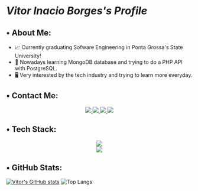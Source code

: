 # *Vitor Inacio Borges's Profile*

## • About Me:
- 📈 Currently graduating Sofware Engineering in Ponta Grossa's State University!
- 📖 Nowadays learning MongoDB database and trying to do a PHP API with PostgreSQL.
- 🖥️ Very interested by the tech industry and trying to learn more everyday.

## • Contact Me:
<div align="center">
  <a href="https://instagram.com/vitor.inaciob"> <img src="https://skillicons.dev/icons?i=instagram" /> </a>
  <a href="https://www.linkedin.com/in/vitor-inacio-borges/"> <img src="https://skillicons.dev/icons?i=linkedin" /> </a>
  <a href="mailto:vitorinacioborgesdev@gmail.com"> <img src="https://skillicons.dev/icons?i=gmail" /> </a>
  <a href="https://wa.me/+5542998284565"> <img src="https://skillicons.dev/icons?i=whatsapp" /> </a>
</div>

## • Tech Stack:
<div align="center">
  <img src="https://skillicons.dev/icons?i=java,js,nodejs,mongodb,html,laravel,postgresql" /> <br>
  <img src="https://skillicons.dev/icons?i=git,github,php,ubuntu,c,css,linux" />
</div>

## • GitHub Stats:
[![Vitor's GitHub stats](https://github-readme-stats.vercel.app/api?username=VitorInacioBorges&theme=dark)](https://github.com/anuraghazra/github-readme-stats)
![Top Langs](https://github-readme-stats.vercel.app/api/top-langs/?username=VitorInacioBorges&layout=compact&theme=dark)
